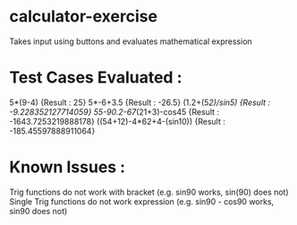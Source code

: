 # calculator-exercise
 Takes input using buttons and evaluates mathematical expression

# Test Cases Evaluated :
 5*(9-4) {Result : 25}
 5*-6+3.5 {Result : -26.5}
 (1.2+(5*2)/sin5) {Result : -9.228352127714059}
 55-90.2-67*(21+3)-cos45 {Result : -1643.7253219888178}
 ((54+12)-4*62+4-(sin10)) {Result : -185.45597888911064}

# Known Issues :
 Trig functions do not work with bracket (e.g. sin90 works, sin(90) does not)
 Single Trig functions do not work expression (e.g. sin90 - cos90 works, sin90 does not)
